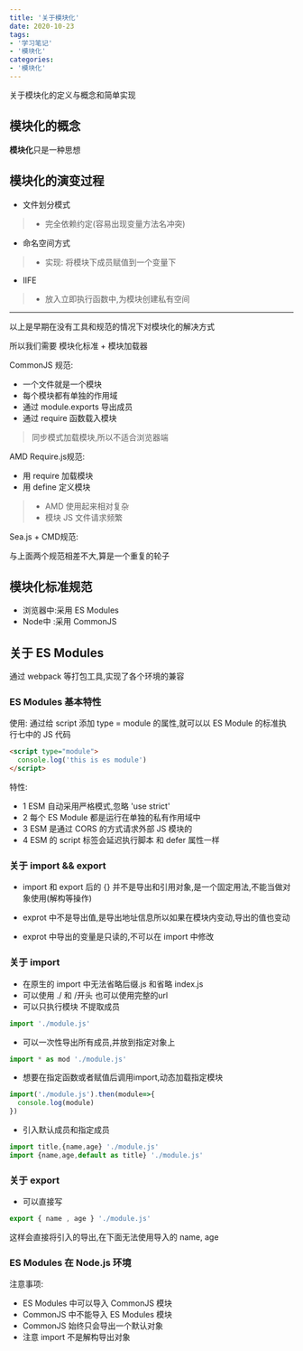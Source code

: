 ```yaml
---
title: '关于模块化'
date: 2020-10-23
tags:
- '学习笔记'
- '模块化'
categories:
- '模块化'
---
```


关于模块化的定义与概念和简单实现

<!-- more -->

## 模块化的概念

**模块化**只是一种思想

## 模块化的演变过程

- 文件划分模式
> - 完全依赖约定(容易出现变量方法名冲突)

- 命名空间方式
> - 实现: 将模块下成员赋值到一个变量下

- IIFE 
> - 放入立即执行函数中,为模块创建私有空间

--------

以上是早期在没有工具和规范的情况下对模块化的解决方式


所以我们需要 模块化标准 + 模块加载器

CommonJS 规范:
- 一个文件就是一个模块
- 每个模块都有单独的作用域
- 通过 module.exports 导出成员
- 通过 require 函数载入模块
> 同步模式加载模块,所以不适合浏览器端

AMD Require.js规范:
- 用 require 加载模块
- 用 define 定义模块
> - AMD 使用起来相对复杂
> - 模块 JS 文件请求频繁

Sea.js + CMD规范:

与上面两个规范相差不大,算是一个重复的轮子

## 模块化标准规范

- 浏览器中:采用 ES Modules
- Node中 :采用 CommonJS

## 关于 ES Modules

通过 webpack 等打包工具,实现了各个环境的兼容

### ES Modules 基本特性

使用: 通过给 script 添加 type = module 的属性,就可以以 ES Module 的标准执行七中的 JS 代码

```html
<script type="module">
  console.log('this is es module')
</script>
```

特性: 
- 1 ESM 自动采用严格模式,忽略 'use strict'
- 2 每个 ES Module 都是运行在单独的私有作用域中
- 3 ESM 是通过 CORS 的方式请求外部 JS 模块的
- 4 ESM 的 script 标签会延迟执行脚本 和 defer 属性一样


### 关于 import && export 

- import 和 export 后的 {} 并不是导出和引用对象,是一个固定用法,不能当做对象使用(解构等操作)

- exprot 中不是导出值,是导出地址信息所以如果在模块内变动,导出的值也变动

- exprot 中导出的变量是只读的,不可以在 import 中修改

### 关于 import 

- 在原生的 import 中无法省略后缀.js 和省略 index.js
- 可以使用 ./ 和 /开头 也可以使用完整的url
- 可以只执行模块 不提取成员
```js
import './module.js'
```
- 可以一次性导出所有成员,并放到指定对象上
```js
import * as mod './module.js'
```
- 想要在指定函数或者赋值后调用import,动态加载指定模块
```js
import('./module.js').then(module=>{
  console.log(module)
})
```
- 引入默认成员和指定成员
```js
import title,{name,age} './module.js'
import {name,age,default as title} './module.js'
```

### 关于 export

- 可以直接写
```js
export { name , age } './module.js'
```
这样会直接将引入的导出,在下面无法使用导入的 name, age 

### ES Modules 在 Node.js 环境

注意事项:

- ES Modules 中可以导入 CommonJS 模块
- CommonJS 中不能导入 ES Modules 模块
- CommonJS 始终只会导出一个默认对象
- 注意 import 不是解构导出对象

